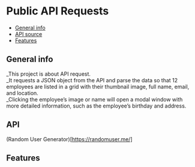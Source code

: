 # Public API Requests
* [General info](#general-info)
* [API source](#api)
* [Features](#features)

## General info
_This project is about API request. <br />_It requests a JSON object from the API and parse the data so that 12 employees are listed in a grid with their thumbnail image, full name, email, and location.<br />_Clicking the employee’s image or name will open a modal window with more detailed information, such as the employee’s birthday and address.

## API
(Random User Generator)[https://randomuser.me/]

## Features
